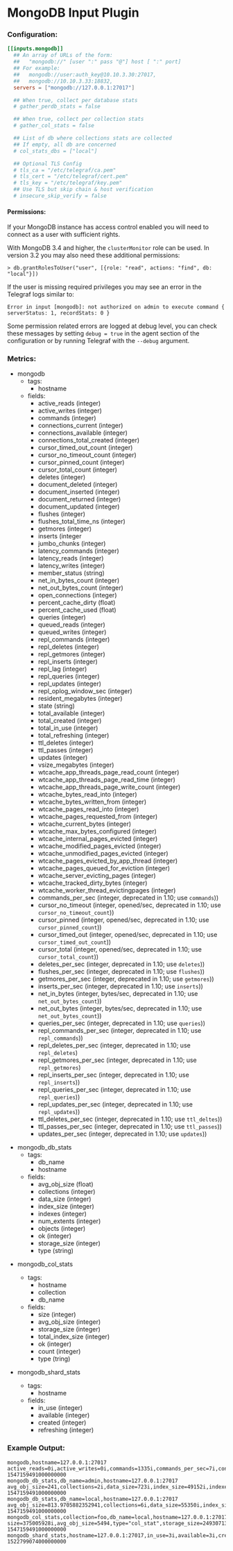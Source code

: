 # MongoDB Input Plugin

### Configuration:

```toml
[[inputs.mongodb]]
  ## An array of URLs of the form:
  ##   "mongodb://" [user ":" pass "@"] host [ ":" port]
  ## For example:
  ##   mongodb://user:auth_key@10.10.3.30:27017,
  ##   mongodb://10.10.3.33:18832,
  servers = ["mongodb://127.0.0.1:27017"]

  ## When true, collect per database stats
  # gather_perdb_stats = false

  ## When true, collect per collection stats
  # gather_col_stats = false

  ## List of db where collections stats are collected
  ## If empty, all db are concerned
  # col_stats_dbs = ["local"]

  ## Optional TLS Config
  # tls_ca = "/etc/telegraf/ca.pem"
  # tls_cert = "/etc/telegraf/cert.pem"
  # tls_key = "/etc/telegraf/key.pem"
  ## Use TLS but skip chain & host verification
  # insecure_skip_verify = false
```

#### Permissions:

If your MongoDB instance has access control enabled you will need to connect
as a user with sufficient rights.

With MongoDB 3.4 and higher, the `clusterMonitor` role can be used.  In
version 3.2 you may also need these additional permissions:
```
> db.grantRolesToUser("user", [{role: "read", actions: "find", db: "local"}])
```

If the user is missing required privileges you may see an error in the
Telegraf logs similar to:
```
Error in input [mongodb]: not authorized on admin to execute command { serverStatus: 1, recordStats: 0 }
```

Some permission related errors are logged at debug level, you can check these
messages by setting `debug = true` in the agent section of the configuration or
by running Telegraf with the `--debug` argument.

### Metrics:

- mongodb
  - tags:
    - hostname
  - fields:
    - active_reads (integer)
    - active_writes (integer)
    - commands (integer)
    - connections_current (integer)
    - connections_available (integer)
    - connections_total_created (integer)
    - cursor_timed_out_count (integer)
    - cursor_no_timeout_count (integer)
    - cursor_pinned_count (integer)
    - cursor_total_count (integer)
    - deletes (integer)
    - document_deleted (integer)
    - document_inserted (integer)
    - document_returned (integer)
    - document_updated (integer)
    - flushes (integer)
    - flushes_total_time_ns (integer)
    - getmores (integer)
    - inserts (integer
    - jumbo_chunks (integer)
    - latency_commands (integer)
    - latency_reads (integer)
    - latency_writes (integer)
    - member_status (string)
    - net_in_bytes_count (integer)
    - net_out_bytes_count (integer)
    - open_connections (integer)
    - percent_cache_dirty (float)
    - percent_cache_used (float)
    - queries (integer)
    - queued_reads (integer)
    - queued_writes (integer)
    - repl_commands (integer)
    - repl_deletes (integer)
    - repl_getmores (integer)
    - repl_inserts (integer)
    - repl_lag (integer)
    - repl_queries (integer)
    - repl_updates (integer)
    - repl_oplog_window_sec (integer)
    - resident_megabytes (integer)
    - state (string)
    - total_available (integer)
    - total_created (integer)
    - total_in_use (integer)
    - total_refreshing (integer)
    - ttl_deletes (integer)
    - ttl_passes (integer)
    - updates (integer)
    - vsize_megabytes (integer)
    - wtcache_app_threads_page_read_count (integer)
    - wtcache_app_threads_page_read_time (integer)
    - wtcache_app_threads_page_write_count (integer)
    - wtcache_bytes_read_into (integer)
    - wtcache_bytes_written_from (integer)
    - wtcache_pages_read_into (integer)
    - wtcache_pages_requested_from (integer)
    - wtcache_current_bytes (integer)
    - wtcache_max_bytes_configured (integer)
    - wtcache_internal_pages_evicted (integer)
    - wtcache_modified_pages_evicted (integer)
    - wtcache_unmodified_pages_evicted (integer)
    - wtcache_pages_evicted_by_app_thread (integer)
    - wtcache_pages_queued_for_eviction (integer)
    - wtcache_server_evicting_pages (integer)
    - wtcache_tracked_dirty_bytes (integer)
    - wtcache_worker_thread_evictingpages (integer)
    - commands_per_sec (integer, deprecated in 1.10; use `commands`))
    - cursor_no_timeout (integer, opened/sec, deprecated in 1.10; use `cursor_no_timeout_count`))
    - cursor_pinned (integer, opened/sec, deprecated in 1.10; use `cursor_pinned_count`))
    - cursor_timed_out (integer, opened/sec, deprecated in 1.10; use `cursor_timed_out_count`))
    - cursor_total (integer, opened/sec, deprecated in 1.10; use `cursor_total_count`))
    - deletes_per_sec (integer, deprecated in 1.10; use `deletes`))
    - flushes_per_sec (integer, deprecated in 1.10; use `flushes`))
    - getmores_per_sec (integer, deprecated in 1.10; use `getmores`))
    - inserts_per_sec (integer, deprecated in 1.10; use `inserts`))
    - net_in_bytes (integer, bytes/sec, deprecated in 1.10; use `net_out_bytes_count`))
    - net_out_bytes (integer, bytes/sec, deprecated in 1.10; use `net_out_bytes_count`))
    - queries_per_sec (integer, deprecated in 1.10; use `queries`))
    - repl_commands_per_sec (integer, deprecated in 1.10; use `repl_commands`))
    - repl_deletes_per_sec (integer, deprecated in 1.10; use `repl_deletes`)
    - repl_getmores_per_sec (integer, deprecated in 1.10; use `repl_getmores`)
    - repl_inserts_per_sec (integer, deprecated in 1.10; use `repl_inserts`))
    - repl_queries_per_sec (integer, deprecated in 1.10; use `repl_queries`))
    - repl_updates_per_sec (integer, deprecated in 1.10; use `repl_updates`))
    - ttl_deletes_per_sec (integer, deprecated in 1.10; use `ttl_deltes`))
    - ttl_passes_per_sec (integer, deprecated in 1.10; use `ttl_passes`))
    - updates_per_sec (integer, deprecated in 1.10; use `updates`))

+ mongodb_db_stats
  - tags:
    - db_name
    - hostname
  - fields:
    - avg_obj_size (float)
    - collections (integer)
    - data_size (integer)
    - index_size (integer)
    - indexes (integer)
    - num_extents (integer)
    - objects (integer)
    - ok (integer)
    - storage_size (integer)
    - type (string)

- mongodb_col_stats
  - tags:
    - hostname
    - collection
    - db_name
  - fields:
    - size (integer)
    - avg_obj_size (integer)
    - storage_size (integer)
    - total_index_size (integer)
    - ok (integer)
    - count (integer)
    - type (tring)

- mongodb_shard_stats
  - tags:
    - hostname
  - fields:
    - in_use (integer)
    - available (integer)
    - created (integer)
    - refreshing (integer)

### Example Output:
```
mongodb,hostname=127.0.0.1:27017 active_reads=0i,active_writes=0i,commands=1335i,commands_per_sec=7i,connections_available=814i,connections_current=5i,connections_total_created=0i,cursor_no_timeout=0i,cursor_no_timeout_count=0i,cursor_pinned=0i,cursor_pinned_count=1i,cursor_timed_out=0i,cursor_timed_out_count=0i,cursor_total=0i,cursor_total_count=1i,deletes=0i,deletes_per_sec=0i,document_deleted=0i,document_inserted=0i,document_returned=13i,document_updated=0i,flushes=5i,flushes_per_sec=0i,getmores=269i,getmores_per_sec=0i,inserts=0i,inserts_per_sec=0i,jumbo_chunks=0i,latency_commands=0i,latency_reads=0i,latency_writes=0i,member_status="PRI",net_in_bytes=986i,net_in_bytes_count=358006i,net_out_bytes=23906i,net_out_bytes_count=661507i,open_connections=5i,percent_cache_dirty=0,percent_cache_used=0,queries=18i,queries_per_sec=3i,queued_reads=0i,queued_writes=0i,repl_commands=0i,repl_commands_per_sec=0i,repl_deletes=0i,repl_deletes_per_sec=0i,repl_getmores=0i,repl_getmores_per_sec=0i,repl_inserts=0i,repl_inserts_per_sec=0i,repl_lag=0i,repl_oplog_window_sec=24355215i,repl_queries=0i,repl_queries_per_sec=0i,repl_updates=0i,repl_updates_per_sec=0i,resident_megabytes=62i,state="PRIMARY",total_available=0i,total_created=0i,total_in_use=0i,total_refreshing=0i,ttl_deletes=0i,ttl_deletes_per_sec=0i,ttl_passes=23i,ttl_passes_per_sec=0i,updates=0i,updates_per_sec=0i,vsize_megabytes=713i,wtcache_app_threads_page_read_count=13i,wtcache_app_threads_page_read_time=74i,wtcache_app_threads_page_write_count=0i,wtcache_bytes_read_into=55271i,wtcache_bytes_written_from=125402i,wtcache_current_bytes=117050i,wtcache_max_bytes_configured=1073741824i,wtcache_pages_evicted_by_app_thread=0i,wtcache_pages_queued_for_eviction=0i,wtcache_server_evicting_pages=0i,wtcache_tracked_dirty_bytes=0i,wtcache_worker_thread_evictingpages=0i 1547159491000000000
mongodb_db_stats,db_name=admin,hostname=127.0.0.1:27017 avg_obj_size=241,collections=2i,data_size=723i,index_size=49152i,indexes=3i,num_extents=0i,objects=3i,ok=1i,storage_size=53248i,type="db_stat" 1547159491000000000
mongodb_db_stats,db_name=local,hostname=127.0.0.1:27017 avg_obj_size=813.9705882352941,collections=6i,data_size=55350i,index_size=102400i,indexes=5i,num_extents=0i,objects=68i,ok=1i,storage_size=204800i,type="db_stat" 1547159491000000000
mongodb_col_stats,collection=foo,db_name=local,hostname=127.0.0.1:27017 size=375005928i,avg_obj_size=5494,type="col_stat",storage_size=249307136i,total_index_size=2138112i,ok=1i,count=68251i 1547159491000000000
mongodb_shard_stats,hostname=127.0.0.1:27017,in_use=3i,available=3i,created=4i,refreshing=0i 1522799074000000000
```
